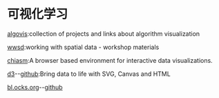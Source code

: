 # 可视化学习
[algovis](https://github.com/enjalot/algovis):collection of projects and links about algorithm visualization 

[wwsd](https://github.com/enjalot/wwsd):working with spatial data - workshop materials 

[chiasm](https://github.com/chiasm-project/chiasm):A browser based environment for interactive data visualizations.

[d3](https://d3js.org/)--[github](https://github.com/d3/d3):Bring data to life with SVG, Canvas and HTML

[bl.ocks.org](https://bl.ocks.org/)--[github](https://github.com/luiscielak/bl.ocks.org)

